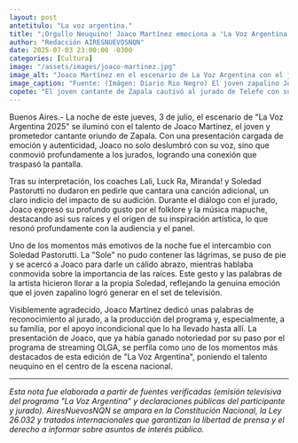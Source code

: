 ```yaml
---
layout: post
antetitulo: "La voz argentina."
title: "¡Orgullo Neuquino! Joaco Martínez emociona a 'La Voz Argentina' y a Soledad Pastorutti"
author: "Redacción AIRESNUEVOSNQN"
date: 2025-07-03 23:00:00 -0300
categories: [Cultura]
image: "/assets/images/joaco-martinez.jpg"
image_alt: "Joaco Martínez en el escenario de La Voz Argentina con el jurado, incluyendo a Soledad Pastorutti."
image_caption: "Fuente: (Imágen: Diario Rio Negro) El joven zapalino Joaco Martínez, talento neuquino que conmovió en La Voz Argentina."
copete: "El joven cantante de Zapala cautivó al jurado de Telefe con su autenticidad y amor por el folklore y la música mapuche, logrando un momento de profunda emoción en el programa."
---
```


Buenos Aires.- La noche de este jueves, 3 de julio, el escenario de "La Voz Argentina 2025" se iluminó con el talento de Joaco Martínez, el joven y prometedor cantante oriundo de Zapala. Con una presentación cargada de emoción y autenticidad, Joaco no solo deslumbró con su voz, sino que conmovió profundamente a los jurados, logrando una conexión que traspasó la pantalla.

Tras su interpretación, los coaches Lali, Luck Ra, Miranda! y Soledad Pastorutti no dudaron en pedirle que cantara una canción adicional, un claro indicio del impacto de su audición. Durante el diálogo con el jurado, Joaco expresó su profundo gusto por el folklore y la música mapuche, destacando así sus raíces y el origen de su inspiración artística, lo que resonó profundamente con la audiencia y el panel.

Uno de los momentos más emotivos de la noche fue el intercambio con Soledad Pastorutti. La "Sole" no pudo contener las lágrimas, se puso de pie y se acercó a Joaco para darle un cálido abrazo, mientras hablaba conmovida sobre la importancia de las raíces. Este gesto y las palabras de la artista hicieron llorar a la propia Soledad, reflejando la genuina emoción que el joven zapalino logró generar en el set de televisión.

Visiblemente agradecido, Joaco Martínez dedicó unas palabras de reconocimiento al jurado, a la producción del programa y, especialmente, a su familia, por el apoyo incondicional que lo ha llevado hasta allí. La presentación de Joaco, que ya había ganado notoriedad por su paso por el programa de streaming OLGA, se perfila como uno de los momentos más destacados de esta edición de "La Voz Argentina", poniendo el talento neuquino en el centro de la escena nacional.

---
*Esta nota fue elaborada a partir de fuentes verificadas (emisión televisiva del programa "La Voz Argentina" y declaraciones públicas del participante y jurado). AiresNuevosNQN se ampara en la Constitución Nacional, la Ley 26.032 y tratados internacionales que garantizan la libertad de prensa y el derecho a informar sobre asuntos de interés público.*